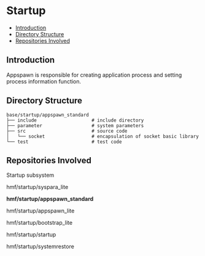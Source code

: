 # Startup<a name="EN-US_TOPIC_0000001078883578"></a>

-   [Introduction](#section11660541593)
-   [Directory Structure](#section161941989596)
-   [Repositories Involved](#section1371113476307)

## Introduction<a name="section11660541593"></a>

Appspawn is responsible for creating application process and setting process information function.

## Directory Structure<a name="section161941989596"></a>

```
base/startup/appspawn_standard
├── include                    # include directory
├── parameter                  # system parameters
├── src                        # source code
│   └── socket                 # encapsulation of socket basic library
└── test                       # test code
```

## Repositories Involved<a name="section1371113476307"></a>

Startup subsystem

hmf/startup/syspara\_lite

**hmf/startup/appspawn_standard**

hmf/startup/appspawn\_lite

hmf/startup/bootstrap\_lite

hmf/startup/startup

hmf/startup/systemrestore


